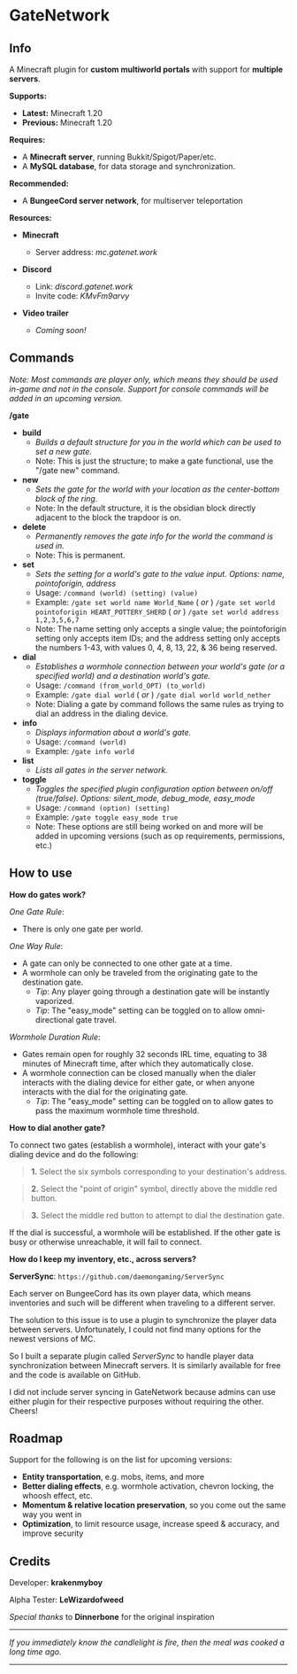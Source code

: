 # GateNetwork

## Info

A Minecraft plugin for **custom multiworld portals** with support for **multiple servers**.
 
**Supports:**
 * **Latest:** Minecraft 1.20
 * **Previous:** Minecraft 1.20

**Requires:**
 * A **Minecraft server**, running Bukkit/Spigot/Paper/etc.
 * A **MySQL database**, for data storage and synchronization.
 
**Recommended:**
 * A **BungeeCord server network**, for multiserver teleportation
 
**Resources:**
* **Minecraft**
    * Server address: *mc.gatenet.work*

* **Discord**
    * Link: *discord.gatenet.work*
    * Invite code: *KMvFm9arvy*

* **Video trailer**
    * *Coming soon!*

## Commands

*Note: Most commands are player only, which means they should be used in-game and not in the console. Support for console commands will be added in an upcoming version.*

**/gate**
  * **build**
    * *Builds a default structure for you in the world which can be used to set a new gate.*
    * Note: This is just the structure; to make a gate functional, use the "/gate new" command.
  * **new**
    * *Sets the gate for the world with your location as the center-bottom block of the ring.*
    * Note: In the default structure, it is the obsidian block directly adjacent to the block the trapdoor is on.
  * **delete**
    * *Permanently removes the gate info for the world the command is used in.*
    * Note: This is permanent.
  * **set**
    * *Sets the setting for a world's gate to the value input. Options: name, pointoforigin, address*
    * Usage: ``/command (world) (setting) (value)``
    * Example: ``/gate set world name World_Name`` ( *or* ) ``/gate set world pointoforigin HEART_POTTERY_SHERD`` ( *or* ) ``/gate set world address 1,2,3,5,6,7``
    * Note: The name setting only accepts a single value; the pointoforigin setting only accepts item IDs; and the address setting only accepts the numbers 1-43, with values 0, 4, 8, 13, 22, & 36 being reserved. 
  * **dial**
    * *Establishes a wormhole connection between your world's gate (or a specified world) and a destination world's gate.*
    * Usage: ``/command (from_world_OPT) (to_world)``
    * Example: ``/gate dial world`` ( *or* ) ``/gate dial world world_nether``
    * Note: Dialing a gate by command follows the same rules as trying to dial an address in the dialing device.
  * **info**
    * *Displays information about a world's gate.*
    * Usage: ``/command (world)``
    * Example: ``/gate info world``
  * **list**
    * *Lists all gates in the server network.*
  * **toggle**
    * *Toggles the specified plugin configuration option between on/off (true/false). Options: silent_mode, debug_mode, easy_mode*
    * Usage: ``/command (option) (setting)``
    * Example: ``/gate toggle easy_mode true``
    * Note: These options are still being worked on and more will be added in upcoming versions (such as op requirements, permissions, etc.)

## How to use

**How do gates work?**

*One Gate Rule*: 
* There is only one gate per world.

*One Way Rule*: 
* A gate can only be connected to one other gate at a time.
* A wormhole can only be traveled from the originating gate to the destination gate.
    * *Tip*: Any player going through a destination gate will be instantly vaporized.
    * *Tip*: The "easy_mode" setting can be toggled on to allow omni-directional gate travel.
    
*Wormhole Duration Rule*:
* Gates remain open for roughly 32 seconds IRL time, equating to 38 minutes of Minecraft time, after which they automatically close.
* A wormhole connection can be closed manually when the dialer interacts with the dialing device for either gate, or when anyone interacts with the dial for the originating gate.
    * *Tip*: The "easy_mode" setting can be toggled on to allow gates to pass the maximum wormhole time threshold.

**How to dial another gate?**

To connect two gates (establish a wormhole), interact with your gate's dialing device and do the following:

> **1.** Select the six symbols corresponding to your destination's address.

> **2.** Select the "point of origin" symbol, directly above the middle red button.

> **3.** Select the middle red button to attempt to dial the destination gate.

If the dial is successful, a wormhole will be established. If the other gate is busy or otherwise unreachable, it will fail to connect.

**How do I keep my inventory, etc., across servers?**

**ServerSync**: ``https://github.com/daemongaming/ServerSync``

Each server on BungeeCord has its own player data, which means inventories and such will be different when traveling to a different server.

The solution to this issue is to use a plugin to synchronize the player data between servers. Unfortunately, I could not find many options for the newest versions of MC.

So I built a separate plugin called *ServerSync* to handle player data synchronization between Minecraft servers. It is similarly available for free and the code is available on GitHub.

I did not include server syncing in GateNetwork because admins can use either plugin for their respective purposes without requiring the other. Cheers!

## Roadmap

Support for the following is on the list for upcoming versions:

* **Entity transportation**, e.g. mobs, items, and more
* **Better dialing effects**, e.g. wormhole activation, chevron locking, the whoosh effect, etc.
* **Momentum & relative location preservation**, so you come out the same way you went in
* **Optimization**, to limit resource usage, increase speed & accuracy, and improve security

## Credits

Developer: **krakenmyboy**

Alpha Tester: **LeWizardofweed**

*Special thanks* to **Dinnerbone** for the original inspiration

---

*If you immediately know the candlelight is fire, then the meal was cooked a long time ago.*

---